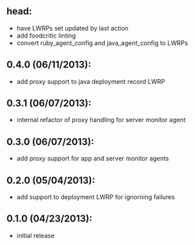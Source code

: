 ## head:
* have LWRPs set updated by last action
* add foodcritic linting
* convert ruby_agent_config and java_agent_config to LWRPs

## 0.4.0 (06/11/2013):
* add proxy support to java deployment record LWRP

## 0.3.1 (06/07/2013):
* internal refactor of proxy handling for server monitor agent

## 0.3.0 (06/07/2013):
* add proxy support for app and server monitor agents

## 0.2.0 (05/04/2013):
* add support to deployment LWRP for ignorning failures

## 0.1.0 (04/23/2013):
* initial release
